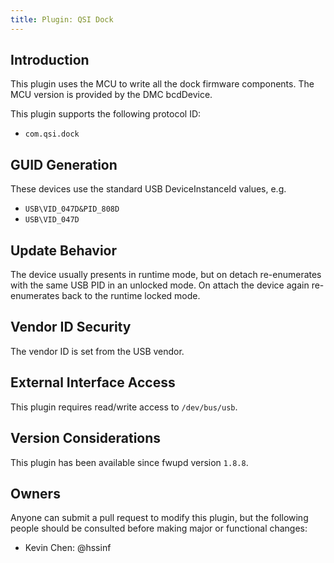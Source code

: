 ```yaml
---
title: Plugin: QSI Dock
---
```


## Introduction

This plugin uses the MCU to write all the dock firmware components. The MCU version
is provided by the DMC bcdDevice.

This plugin supports the following protocol ID:

* `com.qsi.dock`

## GUID Generation

These devices use the standard USB DeviceInstanceId values, e.g.

* `USB\VID_047D&PID_808D`
* `USB\VID_047D`

## Update Behavior

The device usually presents in runtime mode, but on detach re-enumerates with
the same USB PID in an unlocked mode. On attach the device again re-enumerates
back to the runtime locked mode.

## Vendor ID Security

The vendor ID is set from the USB vendor.

## External Interface Access

This plugin requires read/write access to `/dev/bus/usb`.

## Version Considerations

This plugin has been available since fwupd version `1.8.8`.

## Owners

Anyone can submit a pull request to modify this plugin, but the following people should be
consulted before making major or functional changes:

* Kevin Chen: @hssinf
